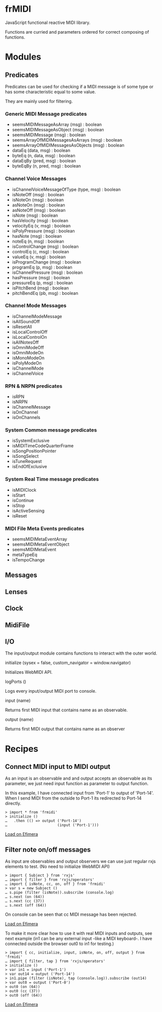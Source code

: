 # frMIDI

JavaScript functional reactive MIDI library.

Functions are curried and parameters ordered for correct composing of functions.

# Modules

## Predicates

Predicates can be used for checking if a MIDI message is of some type
or has some characteristic equal to some value.

They are mainly used for filtering.

### Generic MIDI Message predicates

* seemsMIDIMessageAsArray (msg) : boolean
* seemsMIDIMessageAsObject (msg) : boolean
* seemsMIDIMessage (msg) : boolean
* seemsArrayOfMIDIMessagesAsArrays (msg) : boolean
* seemsArrayOfMIDIMessagesAsObjects (msg) : boolean
* dataEq (data, msg) : boolean
* byteEq (n, data, msg) : boolean
* dataEqBy (pred, msg) : boolean
* byteEqBy (n, pred, msg) : boolean

### Channel Voice Messages

* isChannelVoiceMessageOfType (type, msg) : boolean
* isNoteOff (msg) : boolean
* isNoteOn (msg) : boolean
* asNoteOn (msg) : boolean
* asNoteOff (msg) : boolean
* isNote (msg) : boolean
* hasVelocity (msg) : boolean
* velocityEq (v, msg) : boolean
* isPolyPressure (msg) : boolean
* hasNote (msg) : boolean
* noteEq (n, msg) : boolean
* isControlChange (msg) : boolean
* controlEq (c, msg) : boolean
* valueEq (v, msg) : boolean
* isProgramChange (msg) : boolean
* programEq (p, msg) : boolean
* isChannelPressure (msg) : boolean
* hasPressure (msg) : boolean
* pressureEq (p, msg) : boolean
* isPitchBend (msg) : boolean
* pitchBendEq (pb, msg) : boolean

### Channel Mode Messages

* isChannelModeMessage
* isAllSoundOff
* isResetAll
* isLocalControlOff
* isLocalControlOn
* isAllNotesOff
* isOmniModeOff
* isOmniModeOn
* isMonoModeOn
* isPolyModeOn
* isChannelMode
* isChannelVoice

### RPN & NRPN predicates

* isRPN
* isNRPN
* isChannelMessage
* isOnChannel
* isOnChannels

### System Common message predicates

* isSystemExclusive
* isMIDITimeCodeQuarterFrame
* isSongPositionPointer
* isSongSelect
* isTuneRequest
* isEndOfExclusive

### System Real Time message predicates

* isMIDIClock
* isStart
* isContinue
* isStop
* isActiveSensing
* isReset

### MIDI File Meta Events predicates

* seemsMIDIMetaEventArray
* seemsMIDIMetaEventObject
* seemsMIDIMetaEvent
* metaTypeEq
* isTempoChange

## Messages

## Lenses

## Clock

## MidiFile

## I/O

The input/output module contains functions to interact with the outer world.

initialize (sysex = false, custom_navigator = window.navigator)

  Initializes WebMIDI API.

logPorts ()

  Logs every input/output MIDI port to console.

input (name)

  Returns first MIDI input that contains name as an observable.

output (name)

  Returns first MIDI output that contains name as an observer

# Recipes

## Connect MIDI input to MIDI output

As an input is an observable and and output accepts an observable as
its parameter, we just need input function as parameter to output
function.

In this example, I have connected input from 'Port-1' to output of 'Port-14'. When I send MIDI from the outside to Port-1 its redirected to Port-14 directly.

    > import * from 'frmidi'
    > initialize ()
    …   .then (() => output ('Port-14') 
    …                       (input ('Port-1')))

[Load on Efimera](https://jordipbou.github.com/efimera/?json=%7B%22blocks%22:%5B%7B%22lines%22:%5B%22import%20*%20from%20'frmidi'%22%5D,%22history%22:%5B%5D,%22completions%22:%5B%5D,%22autocompletion%22:%22%22,%22cursor%22:%5B22,0%5D%7D,%7B%22lines%22:%5B%22initialize%20()%22,%22%20%20.then%20(%20()%20=%3E%20output%20('Port-14')%20(input%20('Port-1'))%20)%22%5D,%22history%22:%5B%5D,%22completions%22:%5B%5D,%22autocompletion%22:%22%22,%22cursor%22:%5B55,1%5D%7D,%7B%22lines%22:%5B%22%22%5D,%22history%22:%5B%5D,%22completions%22:%5B%5D,%22autocompletion%22:%22%22,%22cursor%22:%5B0,0%5D%7D%5D,%22focused%22:2%7D)

## Filter note on/off messages

As input are observables and output observers we can use just regular rxjs elements to test. (No need to initialize WebMIDI API)

    > import { Subject } from 'rxjs'
	… import { filter } from 'rxjs/operators'
	… import { isNote, cc, on, off } from 'frmidi'
	> var s = new Subject ()
	… s.pipe (filter (isNote)).subscribe (console.log)
	… s.next (on (64))
	… s.next (cc (37))
	… s.next (off (64))

On console can be seen that cc MIDI message has been rejected.

[Load on Efimera](https://jordipbou.github.com/efimera/?json=%7B%22blocks%22:%5B%7B%22lines%22:%5B%22import%20%7B%20isNote,%20cc,%20on,%20off%20%7D%20from%20'frmidi'%22,%22import%20%7B%20Subject%20%7D%20from%20'rxjs'%22,%22import%20%7B%20filter%20%7D%20from%20'rxjs/operators'%22%5D,%22history%22:%5B%5D,%22completions%22:%5B%5D,%22autocompletion%22:%22%22,%22cursor%22:%5B39,2%5D%7D,%7B%22lines%22:%5B%22let%20s%20=%20new%20Subject%20()%22,%22s.pipe%20(filter%20(isNote)).subscribe%20(console.log)%22,%22%22,%22s.next%20(on%20(64))%22,%22s.next%20(cc%20(37))%22,%22s.next%20(off%20(64))%22%5D,%22history%22:%5B%5D,%22completions%22:%5B%5D,%22autocompletion%22:%22%22,%22cursor%22:%5B22,0%5D%7D%5D,%22focused%22:0%7D)

To make it more clear how to use it with real MIDI inputs and outputs, see next example (in1 can be any external input -like a MIDI keyboard-. I have connected outside the browser out0 to in1 for testing.)

	> import { cc, initialize, input, isNote, on, off, output } from 'frmidi'
	… import { filter, tap } from 'rxjs/operators'
	> initialize ()
	> var in1 = input ('Port-1')
	> var out14 = output ('Port-14')
	> in1.pipe (filter (isNote), tap (console.log)).subscribe (out14)
	> var out0 = output ('Port-0')
	> out0 (on (64))
	> out0 (cc (37))
	> out0 (off (64))
 
[Load on Efimera](https://jordipbou.github.com/efimera/?json=%7B%22blocks%22:%5B%7B%22lines%22:%5B%22import%20%7B%20cc,%20initialize,%20input,%20isNote,%20on,%20off,%20output%20%7D%20from%20'frmidi'%22,%22import%20%7B%20filter,%20tap%20%7D%20from%20'rxjs/operators'%22%5D,%22history%22:%5B%5D,%22completions%22:%5B%22filter%22%5D,%22autocompletion%22:%22er%22,%22cursor%22:%5B13,1%5D%7D,%7B%22lines%22:%5B%22initialize%20()%22%5D,%22history%22:%5B%5D,%22completions%22:%5B%5D,%22autocompletion%22:%22%22,%22cursor%22:%5B13,0%5D%7D,%7B%22lines%22:%5B%22var%20in1%20=%20input%20('Port-1')%22%5D,%22history%22:%5B%5D,%22completions%22:%5B%5D,%22autocompletion%22:%22%22,%22cursor%22:%5B26,0%5D%7D,%7B%22lines%22:%5B%22var%20out14%20=%20output%20('Port-14')%22%5D,%22history%22:%5B%5D,%22completions%22:%5B%5D,%22autocompletion%22:%22%22,%22cursor%22:%5B30,0%5D%7D,%7B%22lines%22:%5B%22in1.pipe%20(filter%20(isNote),%20tap%20(console.log)).subscribe%20(out14)%22%5D,%22history%22:%5B%5D,%22completions%22:%5B%5D,%22autocompletion%22:%22%22,%22cursor%22:%5B63,0%5D%7D,%7B%22lines%22:%5B%22var%20out0%20=%20output%20('Port-0')%22%5D,%22history%22:%5B%5D,%22completions%22:%5B%5D,%22autocompletion%22:%22%22,%22cursor%22:%5B28,0%5D%7D,%7B%22lines%22:%5B%22out0%20(on%20(64))%22%5D,%22history%22:%5B%5D,%22completions%22:%5B%5D,%22autocompletion%22:%22%22,%22cursor%22:%5B14,0%5D%7D,%7B%22lines%22:%5B%22out0%20(cc%20(37))%22%5D,%22history%22:%5B%5D,%22completions%22:%5B%5D,%22autocompletion%22:%22%22,%22cursor%22:%5B14,0%5D%7D,%7B%22lines%22:%5B%22out0%20(off%20(64))%22%5D,%22history%22:%5B%5D,%22completions%22:%5B%5D,%22autocompletion%22:%22%22,%22cursor%22:%5B15,0%5D%7D,%7B%22lines%22:%5B%22%22%5D,%22history%22:%5B%5D,%22completions%22:%5B%5D,%22autocompletion%22:%22%22,%22cursor%22:%5B0,0%5D%7D%5D,%22focused%22:9%7D)
